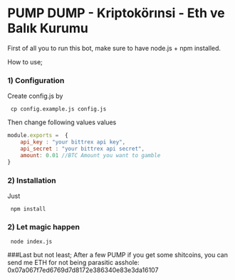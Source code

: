 # PUMP DUMP - Kriptokörınsi - Eth ve Balık Kurumu
First of all you to run this bot, make sure to have node.js + npm installed.

How to use;

### 1) Configuration
Create config.js by 

```shell
 cp config.example.js config.js  
```

Then change following values values
```javascript
module.exports =  {
    api_key : "your bittrex api key",
    api_secret : "your bittrex api secret",
    amount: 0.01 //BTC Amount you want to gamble
}
```
### 2) Installation

Just
```shell
 npm install
```

### 2) Let magic happen
```shell
 node index.js 
```

###Last but not least;
After a few PUMP if you get some shitcoins, you can send me ETH for not being parasitic asshole: 0x07a067f7ed6769d7d8172e386340e83e3da16107
